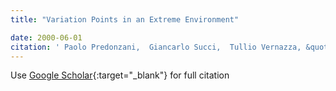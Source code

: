 ```yaml
---
title: "Variation Points in an Extreme Environment"

date: 2000-06-01
citation: ' Paolo Predonzani,  Giancarlo Succi,  Tullio Vernazza, &quot;Variation Points in an Extreme Environment.&quot;, 2000.'
---
```

Use [Google Scholar](https://scholar.google.com/scholar?q=Variation+Points+in+an+Extreme+Environment){:target="_blank"} for full citation